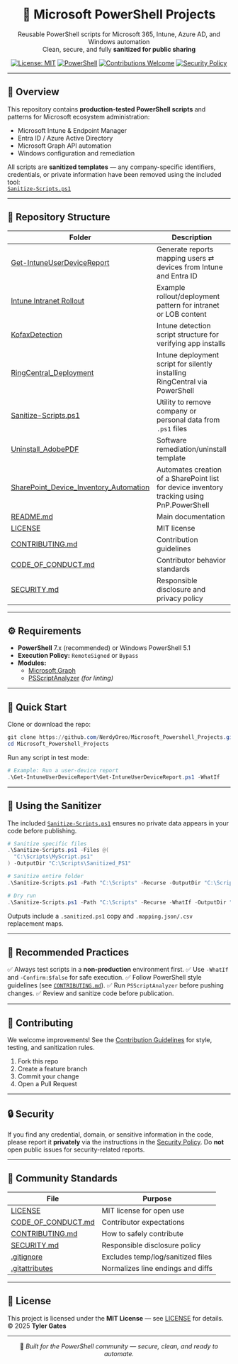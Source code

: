 <div align="center">

# 🧠 Microsoft PowerShell Projects
Reusable PowerShell scripts for Microsoft 365, Intune, Azure AD, and Windows automation  
Clean, secure, and fully **sanitized for public sharing**

[![License: MIT](https://img.shields.io/badge/License-MIT-blue.svg)](LICENSE)
[![PowerShell](https://img.shields.io/badge/Language-PowerShell-5391FE?logo=powershell&logoColor=white)](https://learn.microsoft.com/powershell/)
[![Contributions Welcome](https://img.shields.io/badge/Contributions-Welcome-brightgreen.svg)](CONTRIBUTING.md)
[![Security Policy](https://img.shields.io/badge/Security-Policy-red.svg)](SECURITY.md)

</div>

---

## 📘 Overview

This repository contains **production-tested PowerShell scripts** and patterns for Microsoft ecosystem administration:

- Microsoft Intune & Endpoint Manager  
- Entra ID / Azure Active Directory  
- Microsoft Graph API automation  
- Windows configuration and remediation

All scripts are **sanitized templates** — any company-specific identifiers, credentials, or private information have been removed using the included tool:  
[`Sanitize-Scripts.ps1`](Sanitize-Scripts.ps1)

---

## 📁 Repository Structure

| Folder | Description |
|--------|-------------|
| [Get-IntuneUserDeviceReport](Get-IntuneUserDeviceReport) | Generate reports mapping users ⇄ devices from Intune and Entra ID |
| [Intune Intranet Rollout](Intune%20Intranet%20Rollout) | Example rollout/deployment pattern for intranet or LOB content |
| [KofaxDetection](KofaxDetection) | Intune detection script structure for verifying app installs |
| [RingCentral_Deployment](RingCentral_Deployment) | Intune deployment script for silently installing RingCentral via PowerShell |
| [Sanitize-Scripts.ps1](Sanitize-Scripts.ps1) | Utility to remove company or personal data from `.ps1` files |
| [Uninstall_AdobePDF](Uninstall_AdobePDF) | Software remediation/uninstall template |
| [SharePoint_Device_Inventory_Automation](SharePoint_Device_Inventory_Automation) | Automates creation of a SharePoint list for device inventory tracking using PnP.PowerShell |
| [README.md](README.md) | Main documentation |
| [LICENSE](LICENSE) | MIT license |
| [CONTRIBUTING.md](CONTRIBUTING.md) | Contribution guidelines |
| [CODE_OF_CONDUCT.md](CODE_OF_CONDUCT.md) | Contributor behavior standards |
| [SECURITY.md](SECURITY.md) | Responsible disclosure and privacy policy |



---

## ⚙️ Requirements

- **PowerShell** 7.x (recommended) or Windows PowerShell 5.1  
- **Execution Policy:** `RemoteSigned` or `Bypass`  
- **Modules:**  
  - [Microsoft.Graph](https://www.powershellgallery.com/packages/Microsoft.Graph)  
  - [PSScriptAnalyzer](https://www.powershellgallery.com/packages/PSScriptAnalyzer) *(for linting)*  

---

## 🚀 Quick Start

Clone or download the repo:

```powershell
git clone https://github.com/NerdyOreo/Microsoft_Powershell_Projects.git
cd Microsoft_Powershell_Projects
````

Run any script in test mode:

```powershell
# Example: Run a user-device report
.\Get-IntuneUserDeviceReport\Get-IntuneUserDeviceReport.ps1 -WhatIf
```

---

## 🧹 Using the Sanitizer

The included [`Sanitize-Scripts.ps1`](Sanitize-Scripts.ps1) ensures no private data appears in your code before publishing.

```powershell
# Sanitize specific files
.\Sanitize-Scripts.ps1 -Files @(
  "C:\Scripts\MyScript.ps1"
) -OutputDir "C:\Scripts\Sanitized_PS1"

# Sanitize entire folder
.\Sanitize-Scripts.ps1 -Path "C:\Scripts" -Recurse -OutputDir "C:\Scripts\Sanitized_PS1"

# Dry run
.\Sanitize-Scripts.ps1 -Path "C:\Scripts" -Recurse -WhatIf -OutputDir "C:\Scripts\Sanitized_PS1"
```

Outputs include a `.sanitized.ps1` copy and `.mapping.json/.csv` replacement maps.

---

## 🧰 Recommended Practices

✅ Always test scripts in a **non-production** environment first.
✅ Use `-WhatIf` and `-Confirm:$false` for safe execution.
✅ Follow PowerShell style guidelines (see [`CONTRIBUTING.md`](CONTRIBUTING.md)).
✅ Run `PSScriptAnalyzer` before pushing changes.
✅ Review and sanitize code before publication.

---

## 🤝 Contributing

We welcome improvements!
See the [Contribution Guidelines](CONTRIBUTING.md) for style, testing, and sanitization rules.

1. Fork this repo
2. Create a feature branch
3. Commit your change
4. Open a Pull Request

---

## 🔒 Security

If you find any credential, domain, or sensitive information in the code, please report it **privately** via the instructions in the [Security Policy](SECURITY.md).
Do **not** open public issues for security-related reports.

---

## 🧭 Community Standards

| File                                     | Purpose                           |
| ---------------------------------------- | --------------------------------- |
| [LICENSE](LICENSE)                       | MIT license for open use          |
| [CODE_OF_CONDUCT.md](CODE_OF_CONDUCT.md) | Contributor expectations          |
| [CONTRIBUTING.md](CONTRIBUTING.md)       | How to safely contribute          |
| [SECURITY.md](SECURITY.md)               | Responsible disclosure policy     |
| [.gitignore](.gitignore)                 | Excludes temp/log/sanitized files |
| [.gitattributes](.gitattributes)         | Normalizes line endings and diffs |

---

## 🪪 License

This project is licensed under the **MIT License** — see [LICENSE](LICENSE) for details.
© 2025 **Tyler Gates**

---

<div align="center">

💙 *Built for the PowerShell community — secure, clean, and ready to automate.*

</div>
